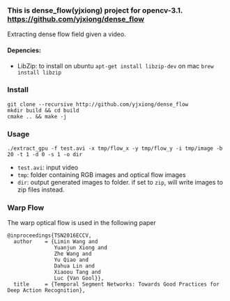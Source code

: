 ### This is dense_flow(yjxiong) project for opencv-3.1. https://github.com/yjxiong/dense_flow

Extracting dense flow field given a video.

#### Depencies:
- LibZip: 
to install on ubuntu ```apt-get install libzip-dev``` on mac ```brew install libzip```


### Install
```
git clone --recursive http://github.com/yjxiong/dense_flow
mkdir build && cd build
cmake .. && make -j
```

### Usage
```
./extract_gpu -f test.avi -x tmp/flow_x -y tmp/flow_y -i tmp/image -b 20 -t 1 -d 0 -s 1 -o dir
```
- `test.avi`: input video
- `tmp`: folder containing RGB images and optical flow images
- `dir`: output generated images to folder. if set to `zip`, will write images to zip files instead.

### Warp Flow
The warp optical flow is used in the following paper

```
@inproceedings{TSN2016ECCV,
  author    = {Limin Wang and
               Yuanjun Xiong and
               Zhe Wang and
               Yu Qiao and
               Dahua Lin and
               Xiaoou Tang and
               Luc {Van Gool}},
  title     = {Temporal Segment Networks: Towards Good Practices for Deep Action Recognition},
```
